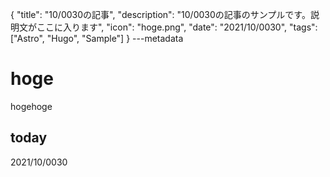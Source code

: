 {
  "title": "10/0030の記事",
  "description": "10/0030の記事のサンプルです。説明文がここに入ります",
  "icon": "hoge.png",
  "date": "2021/10/0030",
  "tags": ["Astro", "Hugo", "Sample"]
}
---metadata

# hoge
hogehoge

## today
2021/10/0030